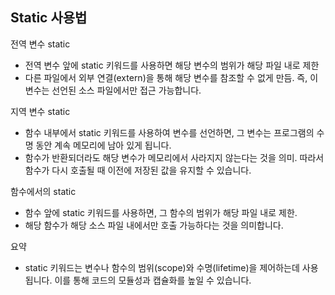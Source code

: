 ## Static 사용법

전역 변수 static 
- 전역 변수 앞에 static 키워드를 사용하면 해당 변수의 범위가 해당 파일 내로 제한
- 다른 파일에서 외부 연결(extern)을 통해 해당 변수를 참조할 수 없게 만듬. 즉, 이 변수는 선언된 소스 파일에서만 접근 가능합니다.

지역 변수 static
- 함수 내부에서 static 키워드를 사용하여 변수를 선언하면, 그 변수는 프로그램의 수명 동안 계속 메모리에 남아 있게 됩니다. 
- 함수가 반환되더라도 해당 변수가 메모리에서 사라지지 않는다는 것을 의미. 따라서 함수가 다시 호출될 때 이전에 저장된 값을 유지할 수 있습니다.

함수에서의 static 
- 함수 앞에 static 키워드를 사용하면, 그 함수의 범위가 해당 파일 내로 제한. 
- 해당 함수가 해당 소스 파일 내에서만 호출 가능하다는 것을 의미합니다.

요약
- static 키워드는 변수나 함수의 범위(scope)와 수명(lifetime)을 제어하는데 사용됩니다. 이를 통해 코드의 모듈성과 캡슐화를 높일 수 있습니다.
